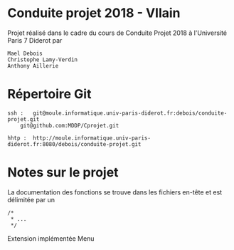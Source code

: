 # Conduite projet 2018 - VIlain
Projet réalisé dans le cadre du cours de Conduite Projet 2018 à l'Université Paris 7 Diderot par
```
Mael Debois
Christophe Lamy-Verdin
Anthony Aillerie
```

# Répertoire Git
```
ssh :	git@moule.informatique.univ-paris-diderot.fr:debois/conduite-projet.git
	git@github.com:MDDP/Cprojet.git
	
hhtp :	http://moule.informatique.univ-paris-diderot.fr:8080/debois/conduite-projet.git
```

# Notes sur le projet
La documentation des fonctions se trouve dans les fichiers en-tête et est délimitée par un
```
/*
 * ...
 */
 ```
 
Extension implémentée
	Menu
